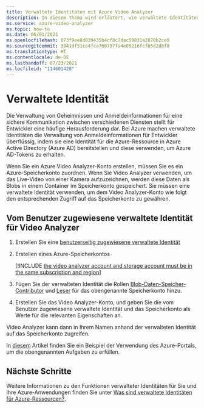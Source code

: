 ```yaml
---
title: Verwaltete Identitäten mit Azure Video Analyzer
description: In diesem Thema wird erläutert, wie verwaltete Identitäten mit Azure Video Analyzer verwendet werden.
ms.service: azure-video-analyzer
ms.topic: how-to
ms.date: 06/01/2021
ms.openlocfilehash: 073f9ee8d039435b4cf8c7dac59831a2870b2ce0
ms.sourcegitcommit: 3941df51ce4fca760797fa4e09216fcfb5d2d8f0
ms.translationtype: HT
ms.contentlocale: de-DE
ms.lasthandoff: 07/23/2021
ms.locfileid: "114601428"
---
```

# <a name="managed-identity"></a>Verwaltete Identität

Die Verwaltung von Geheimnissen und Anmeldeinformationen für eine sichere Kommunikation zwischen verschiedenen Diensten stellt für Entwickler eine häufige Herausforderung dar. Bei Azure machen verwaltete Identitäten die Verwaltung von Anmeldeinformationen für Entwickler überflüssig, indem sie eine Identität für die Azure-Ressource in Azure Active Directory (Azure AD) bereitstellen und diese verwenden, um Azure AD-Tokens zu erhalten.

Wenn Sie ein Azure Video Analyzer-Konto erstellen, müssen Sie es ein Azure-Speicherkonto zuordnen. Wenn Sie Video Analyzer verwenden, um das Live-Video von einer Kamera aufzuzeichnen, werden diese Daten als Blobs in einem Container im Speicherkonto gespeichert. Sie müssen eine verwaltete Identität verwenden, um dem Video Analyzer-Konto wie folgt den entsprechenden Zugriff auf das Speicherkonto zu gewähren.


## <a name="user-assigned-managed-identity-for-video-analyzer"></a>Vom Benutzer zugewiesene verwaltete Identität für Video Analyzer

1. Erstellen Sie eine [benutzerseitig zugewiesene verwaltete Identität](../../active-directory/managed-identities-azure-resources/how-to-manage-ua-identity-portal.md#create-a-user-assigned-managed-identity)

1. Erstellen eines Azure-Speicherkontos

   [!INCLUDE [the video analyzer account and storage account must be in the same subscription and region](./includes/note-account-storage-same-subscription.md)]

1. Fügen Sie der verwalteten Identität die Rollen [Blob-Daten-Speicher-Contributor](../../role-based-access-control/built-in-roles.md#storage-blob-data-contributor) und [Leser](../../role-based-access-control/built-in-roles.md#reader) für das obengenannte Speicherkonto hinzu.

1. Erstellen Sie das Video Analyzer-Konto, und geben Sie die vom Benutzer zugewiesene verwaltete Identität und das Speicherkonto als Werte für die relevanten Eigenschaften an.

Video Analyzer kann dann in Ihrem Namen anhand der verwalteten Identität auf das Speicherkonto zugreifen.

In [diesem](create-video-analyzer-account.md) Artikel finden Sie ein Beispiel der Verwendung des Azure-Portals, um die obengenannten Aufgaben zu erfüllen.


## <a name="next-steps"></a>Nächste Schritte

Weitere Informationen zu den Funktionen verwalteter Identitäten für Sie und Ihre Azure-Anwendungen finden Sie unter [Was sind verwaltete Identitäten für Azure-Ressourcen?](../../active-directory/managed-identities-azure-resources/overview.md).
